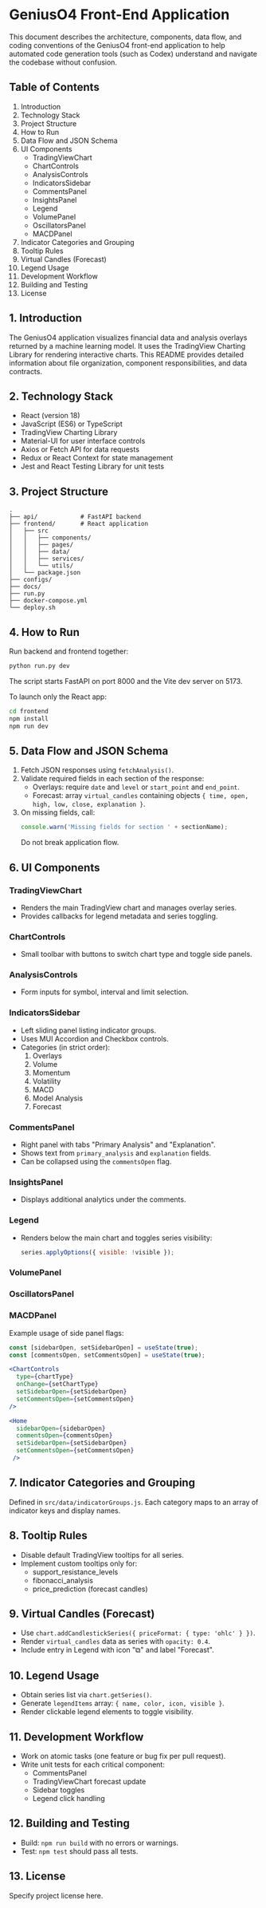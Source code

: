 # GeniusO4 Front-End Application

This document describes the architecture, components, data flow, and coding conventions of the GeniusO4 front-end application to help automated code generation tools (such as Codex) understand and navigate the codebase without confusion.

## Table of Contents
1. Introduction
2. Technology Stack
3. Project Structure
4. How to Run
5. Data Flow and JSON Schema
6. UI Components
   - TradingViewChart
   - ChartControls
   - AnalysisControls
   - IndicatorsSidebar
   - CommentsPanel
   - InsightsPanel
   - Legend
   - VolumePanel
   - OscillatorsPanel
   - MACDPanel
7. Indicator Categories and Grouping
8. Tooltip Rules
9. Virtual Candles (Forecast)
10. Legend Usage
11. Development Workflow
12. Building and Testing
13. License

## 1. Introduction
The GeniusO4 application visualizes financial data and analysis overlays returned by a machine learning model. It uses the TradingView Charting Library for rendering interactive charts. This README provides detailed information about file organization, component responsibilities, and data contracts.

## 2. Technology Stack
- React (version 18)  
- JavaScript (ES6) or TypeScript  
- TradingView Charting Library  
- Material-UI for user interface controls  
- Axios or Fetch API for data requests  
- Redux or React Context for state management  
- Jest and React Testing Library for unit tests  

## 3. Project Structure
```
.
├── api/            # FastAPI backend
├── frontend/       # React application
│   ├── src
│   │   ├── components/
│   │   ├── pages/
│   │   ├── data/
│   │   ├── services/
│   │   └── utils/
│   └── package.json
├── configs/
├── docs/
├── run.py
├── docker-compose.yml
└── deploy.sh
```

## 4. How to Run
Run backend and frontend together:
```bash
python run.py dev
```
The script starts FastAPI on port 8000 and the Vite dev server on 5173.

To launch only the React app:
```bash
cd frontend
npm install
npm run dev
```

## 5. Data Flow and JSON Schema
1. Fetch JSON responses using `fetchAnalysis()`.  
2. Validate required fields in each section of the response:
   - Overlays: require `date` and `level` or `start_point` and `end_point`.  
   - Forecast: array `virtual_candles` containing objects `{ time, open, high, low, close, explanation }`.  
3. On missing fields, call:
   ```js
   console.warn('Missing fields for section ' + sectionName);
   ```
   Do not break application flow.

## 6. UI Components
### TradingViewChart
- Renders the main TradingView chart and manages overlay series.
- Provides callbacks for legend metadata and series toggling.

### ChartControls
- Small toolbar with buttons to switch chart type and toggle side panels.

### AnalysisControls
- Form inputs for symbol, interval and limit selection.

### IndicatorsSidebar
- Left sliding panel listing indicator groups.
- Uses MUI Accordion and Checkbox controls.
- Categories (in strict order):
  1. Overlays
  2. Volume
  3. Momentum
  4. Volatility
  5. MACD
  6. Model Analysis
  7. Forecast

### CommentsPanel
- Right panel with tabs "Primary Analysis" and "Explanation".
- Shows text from `primary_analysis` and `explanation` fields.
- Can be collapsed using the `commentsOpen` flag.

### InsightsPanel
- Displays additional analytics under the comments.

### Legend
- Renders below the main chart and toggles series visibility:
  ```js
  series.applyOptions({ visible: !visible });
  ```

### VolumePanel
### OscillatorsPanel
### MACDPanel

Example usage of side panel flags:
```jsx
const [sidebarOpen, setSidebarOpen] = useState(true);
const [commentsOpen, setCommentsOpen] = useState(true);

<ChartControls
  type={chartType}
  onChange={setChartType}
  setSidebarOpen={setSidebarOpen}
  setCommentsOpen={setCommentsOpen}
/>

<Home
  sidebarOpen={sidebarOpen}
  commentsOpen={commentsOpen}
  setSidebarOpen={setSidebarOpen}
  setCommentsOpen={setCommentsOpen}
 />
```

## 7. Indicator Categories and Grouping
Defined in `src/data/indicatorGroups.js`. Each category maps to an array of indicator keys and display names.

## 8. Tooltip Rules
- Disable default TradingView tooltips for all series.  
- Implement custom tooltips only for:
  - support_resistance_levels  
  - fibonacci_analysis  
  - price_prediction (forecast candles)  

## 9. Virtual Candles (Forecast)
- Use `chart.addCandlestickSeries({ priceFormat: { type: 'ohlc' } })`.  
- Render `virtual_candles` data as series with `opacity: 0.4`.  
- Include entry in Legend with icon "⧉" and label "Forecast".  

## 10. Legend Usage
- Obtain series list via `chart.getSeries()`.  
- Generate `legendItems` array: `{ name, color, icon, visible }`.  
- Render clickable legend elements to toggle visibility.

## 11. Development Workflow
- Work on atomic tasks (one feature or bug fix per pull request).  
- Write unit tests for each critical component:  
  - CommentsPanel  
  - TradingViewChart forecast update  
  - Sidebar toggles  
  - Legend click handling  

## 12. Building and Testing
- Build: `npm run build` with no errors or warnings.
- Test: `npm test` should pass all tests.

## 13. License
Specify project license here.
